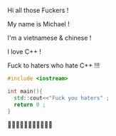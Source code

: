 Hi all those Fuckers !

My name is Michael !

I'm a vietnamese & chinese !

I love C++ !

Fuck to haters who hate C++ !!!

```c++
#include <iostream>

int main(){
  std::cout<<"Fuck you haters" ; 
  return 0 ; 
}
```
:middle_finger::middle_finger::middle_finger::middle_finger::middle_finger::middle_finger::middle_finger::middle_finger::middle_finger::middle_finger::middle_finger:

<!---
zhangmichael2k6/zhangmichael2k6 is a ✨ special ✨ repository because its `README.md` (this file) appears on your GitHub profile.
You can click the Preview link to take a look at your changes.
--->
